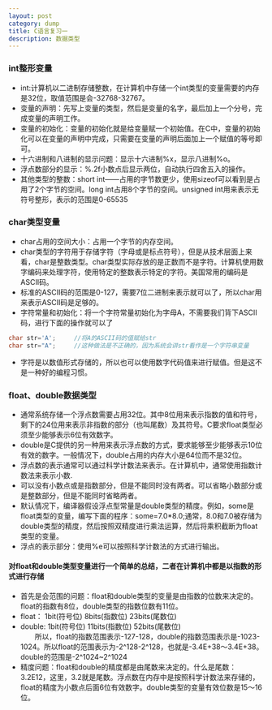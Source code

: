```yaml
---
layout: post
category: dump
title: C语言复习一
description: 数据类型
---
```


### int整形变量
- int:计算机以二进制存储整数，在计算机中存储一个int类型的变量需要的内存是32位，取值范围是会-32768-32767。
- 变量的声明：先写上变量的类型，然后是变量的名字，最后加上一个分号，完成变量的声明工作。
- 变量的初始化：变量的初始化就是给变量赋一个初始值。在C中，变量的初始化可以在变量的声明中完成，只需要在变量的声明后面加上一个赋值的等号即可。<br>
- 十六进制和八进制的显示问题：显示十六进制%x，显示八进制%o。
- 浮点数部分的显示：%.2f小数点后显示两位，自动执行四舍五入的操作。
- 其他类型的整数：short int——占用的字节数更少，使用sizeof可以看到是占用了2个字节的空间。long int占用8个字节的空间。unsigned int用来表示无符号整形，表示的范围是0-65535

### char类型变量
- char占用的空间大小：占用一个字节的内存空间。
- char类型的字符用于存储字符（字母或是标点符号），但是从技术层面上来看，char是整数类型。char类型实际存放的是正数而不是字符。计算机使用数字编码来处理字符，使用特定的整数表示特定的字符。美国常用的编码是ASCII码。
- 标准的ASCII码的范围是0-127，需要7位二进制来表示就可以了，所以char用来表示ASCII码是足够的。
- 字符常量和初始化：将一个字符常量初始化为字母A，不需要我们背下ASCII码，进行下面的操作就可以了<br>

```C
char str='A';     //将A的ASCII码的值赋给str
char str="A";     //这种做法是不正确的，因为系统会讲str看作是一个字符串变量
```
- 字符是以数值形式存储的，所以也可以使用数字代码值来进行赋值。但是这不是一种好的编程习惯。

### float、double数据类型
- 通常系统存储一个浮点数需要占用32位。其中8位用来表示指数的值和符号，剩下的24位用来表示非指数的部分（也叫尾数）及其符号。C要求float类型必须至少能够表示6位有效数字。
- double是C提供的另一种用来表示浮点数的方式，要求能够至少能够表示10位有效的数字。一般情况下，double占用的内存大小是64位而不是32位。
- 浮点数的表示通常可以通过科学计数法来表示。在计算机中，通常使用指数计数法来表示小数.
- 可以没有小数点或是指数部分，但是不能同时没有两者。可以省略小数部分或是整数部分，但是不能同时省略两者。
- 默认情况下，编译器假设浮点型常量是double类型的精度。例如，some是float类型的变量，编写下面的程序：some=7.0*8.0;通常，8.0和7.0被存储为double类型的精度，然后按照双精度进行乘法运算，然后将乘积截断为float类型的变量。
- 浮点的表示部分：使用%e可以按照科学计数法的方式进行输出。

#### 对float和double类型变量进行一个简单的总结，二者在计算机中都是以指数的形式进行存储
- 首先是会范围的问题：float和double类型的变量是由指数的位数来决定的。float的指数有8位，double类型的指数位数有11位。
- float： 1bit(符号位) 8bits(指数位) 23bits(尾数位)
- double: 1bit(符号位) 11bits(指数位) 52bits(尾数位)<br>
　　所以，float的指数范围表示-127-128，double的指数范围表示是-1023-1024。所以float的范围表示为-2^128-2^128，也就是-3.4E+38～3.4E+38。double的范围是-2^1024~2^1024
- 精度问题：float和double的精度都是由尾数来决定的。什么是尾数：3.2E12，这里，3.2就是尾数。浮点数在内存中是按照科学计数法来存储的，float的精度为小数点后面6位有效数字。double类型的变量有效位数是15～16位。

